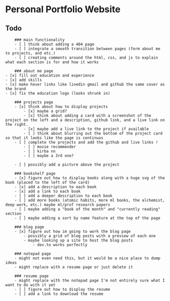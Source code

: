 # Personal Portfolio Website

## Todo

        ### main functionality
        - [ ] think about adding a 404 page
        - [ ] integrate a smooth transition between pages (form about me to projects, and etc.)
        - [ ] creating comments around the html, css, and js to explain what each section is for and how it works

        ### about me page
    - [x] fill out education and experience
    - [x] add skills
    - [x] make hover links like linedin gmail and github the same cover as the brand
    - [x] fix the education logo (looks shrunk in)

        ### projects page
        - [x] think about how to display projects
            - [x] maybe a grid?
            - [x] think about adding a card with a screenshot of the project on the left and a description, github link, and a live link on the right.
            - [x] maybe add a live link to the project if available
            - [ ] think about blurring out the bottom of the project card so that it looks like the page is continuos
        - [ ] complete the projects and add the github and live links !
            - [ ] movie recommender
            - [ ] kirba nn
            - [ ] maybe a 3rd one?

        - [ ] possibly add a picture above the project

        ### bookshelf page
        - [x] figure out how to display books along with a huge svg of the book (placed to the left of the card)
        - [x] add a description to each book
        - [x] add a link to each book
        - [ ] add a deeper description to each book
        - [ ] add more books (atomic habits, more ml books, the alchemist, deep work, etc.) maybe ml/prof research papers
        - [ ] maybe adding a "book of the month" and "currently reading" section
        - [ ] maybe adding a sort by name feature at the top of the page

        ### blog page
        - [x] figure out how im going to work the blog page
            - possibly a grid of blog posts with a preview of each one
            - maybe looking up a site to host the blog posts
                - dev.to works perfectly

        ### notepad page
        - might not even need this, but it would be a nice place to dump ideas
        - might replace with a resume page or just delete it

        ### resume page
        - might replace with the notepad page I'm not entirely sure what I want to do with it yet
        - [ ] figure out how to display the resume
        - [ ] add a link to download the resume